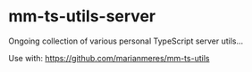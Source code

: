 # mm-ts-utils-server

Ongoing collection of various personal TypeScript server utils...

Use with: https://github.com/marianmeres/mm-ts-utils

